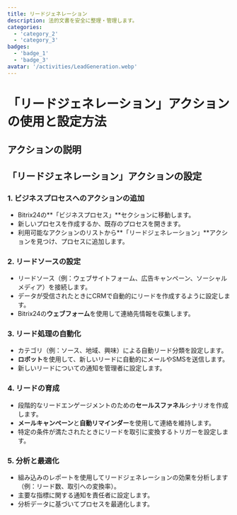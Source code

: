 ```yaml
---
title: リードジェネレーション
description: 法的文書を安全に整理・管理します。
categories: 
  - 'category_2'
  - 'category_3'
badges: 
  - 'badge_1'
  - 'badge_3'
avatar: '/activities/LeadGeneration.webp'
---
```


# 「リードジェネレーション」アクションの使用と設定方法

## アクションの説明

## **「リードジェネレーション」アクションの設定**

### 1. ビジネスプロセスへのアクションの追加
- Bitrix24の**「ビジネスプロセス」**セクションに移動します。
- 新しいプロセスを作成するか、既存のプロセスを開きます。
- 利用可能なアクションのリストから**「リードジェネレーション」**アクションを見つけ、プロセスに追加します。

### 2. リードソースの設定
- リードソース（例：ウェブサイトフォーム、広告キャンペーン、ソーシャルメディア）を接続します。
- データが受信されたときにCRMで自動的にリードを作成するように設定します。
- Bitrix24の**ウェブフォーム**を使用して連絡先情報を収集します。

### 3. リード処理の自動化
- カテゴリ（例：ソース、地域、興味）による自動リード分類を設定します。
- **ロボット**を使用して、新しいリードに自動的にメールやSMSを送信します。
- 新しいリードについての通知を管理者に設定します。

### 4. リードの育成
- 段階的なリードエンゲージメントのための**セールスファネル**シナリオを作成します。
- **メールキャンペーン**と**自動リマインダー**を使用して連絡を維持します。
- 特定の条件が満たされたときにリードを取引に変換するトリガーを設定します。

### 5. 分析と最適化
- 組み込みのレポートを使用してリードジェネレーションの効果を分析します（例：リード数、取引への変換率）。
- 主要な指標に関する通知を責任者に設定します。
- 分析データに基づいてプロセスを最適化します。